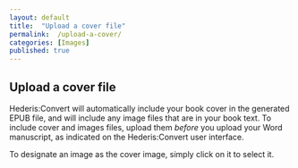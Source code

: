 ```yaml
---
layout: default
title:  "Upload a cover file"
permalink:  /upload-a-cover/
categories: [Images]
published: true
---
```


<section data-type="chapter" class="hsecchapter" data-hederis-type="hsecchapter" id="upload-a-cover" data-pi-attrs="id: upload-a-cover" role="doc-chapter" title="Upload a cover file"><h1 data-hederis-type="hblkchaptitle" class="hblkchaptitle" id="ppiF97s3v">Upload a cover file</h1>
    <p class="hblkp" data-hederis-type="hblkp" id="pRjIw177j">Hederis:Convert will automatically include your book cover in the generated EPUB file, and will include any image files that are in your book text. To include cover and images files, upload them <em>before </em>you upload your Word manuscript, as indicated on the Hederis:Convert user interface.</p>
    <p class="hblkp" data-hederis-type="hblkp" id="pkH8pAKeF">To designate an image as the cover image, simply click on it to select it.</p>
    </section>
    